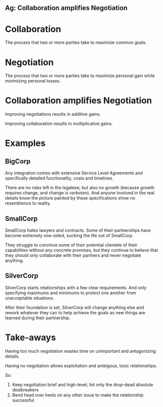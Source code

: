 ## Ag: Collaboration amplifies Negotiation

# Collaboration

The process that two or more parties take to maximize common goals.

# Negotiation

The process that two or more parties take to maximize personal gain while minimizing personal losses.

# Collaboration amplifies Negotiation

Improving negotiations results in additive gains.

Improving collaboration results in multiplicative gains.

# Examples

## BigCorp

Any integration comes with extensive Service Level Agreements and specifically detailed functionality, costs and timelines.

There are no risks left in the legalese; but also no growth (because growth requires change, and change is _verboten_). And anyone involved in the real details know the picture painted by these specifications show no resemblence to reality.

## SmallCorp

SmallCorp hates lawyers and contracts. Some of their partnerships have become extremely one-sided, sucking the life out of SmallCorp.

They struggle to convince some of their potential clientele of their capabilities without any concrete promises, but they continue to believe that they should only collaborate with their partners and never negotiate anything.

## SilverCorp

SilverCorp starts relationships with a few clear requirements. And only specifying maximums and minimums to protect one another from unacceptable situations.

After their foundation is set, SilverCorp will change anything else and rework whatever they can to help achieve the goals as new things are learned during their partnership.

# Take-aways

Having too much negotiation wastes time on unimportant and antagonizing details.

Having no negotiation allows exploitation and ambigous, toxic relationships.

So:
1. Keep negotiation brief and high-level; list only the drop-dead absolute dealbreakers
2. Bend head over heels on any other issue to make the relationship successful
